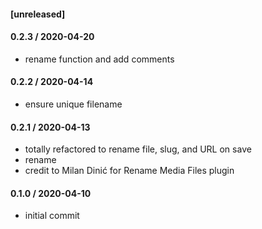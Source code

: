 #### [unreleased]

#### 0.2.3 / 2020-04-20
* rename function and add comments

#### 0.2.2 / 2020-04-14
* ensure unique filename

#### 0.2.1 / 2020-04-13
* totally refactored to rename file, slug, and URL on save
* rename
* credit to Milan Dinić for Rename Media Files plugin

#### 0.1.0 / 2020-04-10
* initial commit
